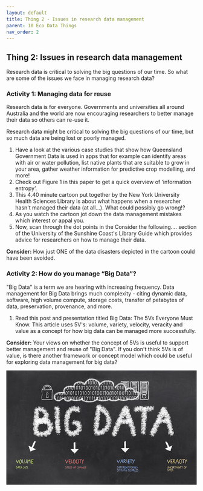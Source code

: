 ```yaml
---
layout: default
title: Thing 2 - Issues in research data management
parent: 10 Eco Data Things
nav_order: 2
---
```


## Thing 2: Issues in research data management

Research data is critical to solving the big questions of our time.  So what are some of the issues we face in managing research data?

### Activity 1: Managing data for reuse
Research data is for everyone. Governments and universities all around Australia and the world are now encouraging researchers to better manage their data so others can re-use it.

Research data might be critical to solving the big questions of our time, but so much data are being lost or poorly managed.

1.	Have a look at the various case studies that show how Queensland Government Data is used in apps that for example can identify areas with air or water pollution, list native plants that are suitable to grow in your area, gather weather information for predictive crop modelling, and more!
2.	Check out Figure 1 in this paper to get a quick overview of ‘information entropy’.
3.	This 4.40 minute cartoon put together by the New York University Health Sciences Library is about what happens when a researcher hasn't managed their data (at all…). What could possibly go wrong!?
4.	As you watch the cartoon jot down the data management mistakes which interest or appal you.
5.	Now, scan through the dot points in the Consider the following…. section of the University of the Sunshine Coast's Library Guide which provides advice for researchers on how to manage their data.

**Consider:** How just ONE of the data disasters depicted in the cartoon could have been avoided.

### Activity 2: How do you manage “Big Data”?
"Big Data" is a term we are hearing with increasing frequency. Data management for Big Data brings much complexity - citing dynamic data, software, high volume compute, storage costs, transfer of petabytes of data, preservation, provenance, and more.

1.	Read this post and presentation titled Big Data: The 5Vs Everyone Must Know.
This article uses 5V's: volume, variety, velocity, veracity and value as a concept for how big data can be managed more successfully.

**Consider:** Your views on whether the concept of 5Vs is useful to support better management and reuse of "Big Data". If you don't think 5Vs is of value, is there another framework or concept model which could be useful for exploring data management for big data?

![](images/big-data.jpg)

